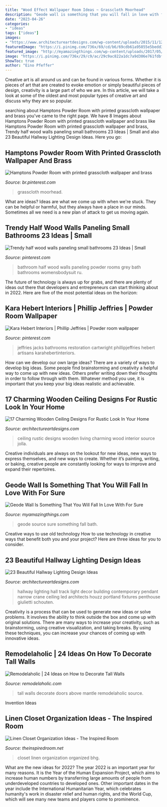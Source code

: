 ```yaml
---
title: "Wood Effect Wallpaper Room Ideas ~ Grasscloth Moorhead"
description: "Geode wall is something that you will fall in love with for sure"
date: "2023-04-26"
categories:
- "ideas"
tags: ["ideas"]
images:
- "https://www.architectureartdesigns.com/wp-content/uploads/2015/11/124-630x419.jpg"
featuredImage: "https://i.pinimg.com/736x/69/cd/b6/69cdb61a95855e5bedd353730a12bf43.jpg"
featured_image: "http://myamazingthings.com/wp-content/uploads/2017/05/3-BATH-2.jpg"
image: "https://i.pinimg.com/736x/29/c9/ac/29c9ac822a1dc7a9d306e761fdbf6a6b.jpg"
ShowToc: true
author: "Eino Pfeffer"
---
```



Creative art is all around us and can be found in various forms. Whether it is pieces of art that are created to evoke emotion or simply beautiful pieces of design, creativity is a large part of who we are. In this article, we will take a look at some of the oldest and most popular types of creative art and discuss why they are so popular.

	

		
searching about Hamptons Powder Room with printed grasscloth wallpaper and brass you've came to the right page. We have 8 Images about Hamptons Powder Room with printed grasscloth wallpaper and brass like Hamptons Powder Room with printed grasscloth wallpaper and brass, Trendy half wood walls paneling small bathrooms 23 Ideas | Small and also 23 Beautiful Hallway Lighting Design Ideas. Here you go:
		
    
## Hamptons Powder Room With Printed Grasscloth Wallpaper And Brass

<img loading=lazy src="https://i.pinimg.com/736x/69/cd/b6/69cdb61a95855e5bedd353730a12bf43.jpg" onerror="this.onerror=null;this.src='https://tse3.mm.bing.net/th?id=OIP.kIWs6CP_wDEivvm36Od1qQHaLj&amp;pid=15.1';" alt="Hamptons Powder Room with printed grasscloth wallpaper and brass">

_Source: br.pinterest.com_

>grasscloth moorhead. 

	

What are ideas?
Ideas are what we come up with when we're stuck. They can be helpful or harmful, but they always have a place in our minds. Sometimes all we need is a new plan of attack to get us moving again.

    
## Trendy Half Wood Walls Paneling Small Bathrooms 23 Ideas | Small

<img loading=lazy src="https://i.pinimg.com/736x/29/c9/ac/29c9ac822a1dc7a9d306e761fdbf6a6b.jpg" onerror="this.onerror=null;this.src='https://tse3.mm.bing.net/th?id=OIP.vwaeEcfPgXd7MZeoobtrpwAAAA&amp;pid=15.1';" alt="Trendy half wood walls paneling small bathrooms 23 Ideas | Small">

_Source: pinterest.com_

>bathroom half wood walls paneling powder rooms grey bath bathrooms womensbodysuit ru. 

	

The future of technology is always up for grabs, and there are plenty of ideas out there that developers and entrepreneurs can start thinking about in 2022. Here are five of the most potential ideas on the horizon:

    
## Kara Hebert Interiors | Phillip Jeffries | Powder Room Wallpaper

<img loading=lazy src="https://i.pinimg.com/736x/34/51/05/3451059dd64e6b27dbca418b054f8116.jpg" onerror="this.onerror=null;this.src='https://tse2.mm.bing.net/th?id=OIP.F0NvSPrOg92T-Sny5c87uQHaK1&amp;pid=15.1';" alt="Kara Hebert Interiors | Phillip Jeffries | Powder room wallpaper">

_Source: pinterest.com_

>jeffries jacks bathrooms restoration cartwright phillipjeffries hebert artisans karahebertinteriors. 

	

How can we develop our own large ideas?
There are a variety of ways to develop big ideas. Some people find brainstorming and creativity a helpful way to come up with new ideas. Others prefer writing down their thoughts in order to follow through with them. Whatever method you use, it is important that you keep your big ideas realistic and achievable.

    
## 17 Charming Wooden Ceiling Designs For Rustic Look In Your Home

<img loading=lazy src="https://www.architectureartdesigns.com/wp-content/uploads/2015/11/124-630x419.jpg" onerror="this.onerror=null;this.src='https://tse2.mm.bing.net/th?id=OIP.nzpiAjYXzXbLoIDtxV5OQQHaE7&amp;pid=15.1';" alt="17 Charming Wooden Ceiling Designs For Rustic Look In Your Home">

_Source: architectureartdesigns.com_

>ceiling rustic designs wooden living charming wood interior source jolla. 

	

Creative individuals are always on the lookout for new ideas, new ways to express themselves, and new ways to create. Whether it’s painting, writing, or baking, creative people are constantly looking for ways to improve and expand their repertoires.

    
## Geode Wall Is Something That You Will Fall In Love With For Sure

<img loading=lazy src="http://myamazingthings.com/wp-content/uploads/2017/05/3-BATH-2.jpg" onerror="this.onerror=null;this.src='https://tse1.mm.bing.net/th?id=OIP.48-oH2Lr23J54KOZKDeiXgHaLH&amp;pid=15.1';" alt="Geode Wall Is Something That You Will Fall In Love With For Sure">

_Source: myamazingthings.com_

>geode source sure something fall bath. 

	

Creative ways to use old technology
How to use technology in creative ways that benefit both you and your project? Here are three ideas for you to consider.

    
## 23 Beautiful Hallway Lighting Design Ideas

<img loading=lazy src="http://www.architectureartdesigns.com/wp-content/uploads/2013/12/1837.jpg" onerror="this.onerror=null;this.src='https://tse3.mm.bing.net/th?id=OIP.WJqbEptuMYa5GNWuRo0N1wHaLV&amp;pid=15.1';" alt="23 Beautiful Hallway Lighting Design Ideas">

_Source: architectureartdesigns.com_

>hallway lighting hall track light decor building contemporary pendant narrow crane ceiling led architects houzz portland fixtures penthouse giulietti schouten. 

	

Creativity is a process that can be used to generate new ideas or solve problems. It involves the ability to think outside the box and come up with original solutions. There are many ways to increase your creativity, such as brainstorming, using creative visualization, and taking breaks. By using these techniques, you can increase your chances of coming up with innovative ideas.

    
## Remodelaholic | 24 Ideas On How To Decorate Tall Walls

<img loading=lazy src="http://www.remodelaholic.com/wp-content/uploads/2015/07/doors-above-mantle.jpg" onerror="this.onerror=null;this.src='https://tse2.mm.bing.net/th?id=OIP.QGOmIjYhKqtmdsxZrrL-1gHaLz&amp;pid=15.1';" alt="Remodelaholic | 24 Ideas on How to Decorate Tall Walls">

_Source: remodelaholic.com_

>tall walls decorate doors above mantle remodelaholic source. 

	

Invention Ideas

    
## Linen Closet Organization Ideas - The Inspired Room

<img loading=lazy src="https://theinspiredroom.net/wp-content/uploads/2021/02/organized-linen-closet-makeover.jpg" onerror="this.onerror=null;this.src='https://tse3.mm.bing.net/th?id=OIP.k5NVraLHme5DNycRzbF4CgHaLG&amp;pid=15.1';" alt="Linen Closet Organization Ideas - The Inspired Room">

_Source: theinspiredroom.net_

>closet linen organization organized bhg. 

	

What are the new ideas for 2022?
The year 2022 is an important year for many reasons. It is the Year of the Human Expansion Project, which aims to increase human numbers by transferring large amounts of people from underdeveloped countries to developed ones. Other important dates in the year include the International Humanitarian Year, which celebrates humanity's work in disaster relief and human rights, and the World Cup, which will see many new teams and players come to prominence.

